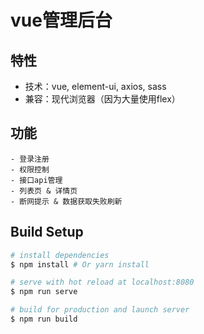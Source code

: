# vue管理后台

## 特性
* 技术：vue, element-ui, axios, sass
* 兼容：现代浏览器（因为大量使用flex）

## 功能
```
- 登录注册
- 权限控制
- 接口api管理
- 列表页 & 详情页
- 断网提示 & 数据获取失败刷新
```


## Build Setup
``` bash
# install dependencies
$ npm install # Or yarn install

# serve with hot reload at localhost:8080
$ npm run serve

# build for production and launch server
$ npm run build
```